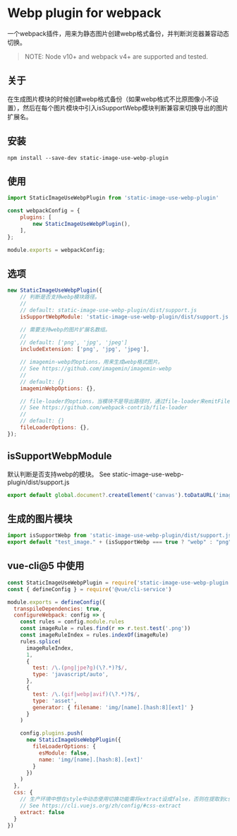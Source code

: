 # Webp plugin for webpack

一个webpack插件，用来为静态图片创建webp格式备份，并判断浏览器兼容动态切换。

> NOTE: Node v10+ and webpack v4+ are supported and tested.

## 关于

在生成图片模块的时候创建webp格式备份（如果webp格式不比原图像小不设置），然后在每个图片模块中引入isSupportWebp模块判断兼容来切换导出的图片扩展名。

## 安装

`npm install --save-dev static-image-use-webp-plugin`

## 使用

```js
import StaticImageUseWebpPlugin from 'static-image-use-webp-plugin'

const webpackConfig = {
    plugins: [
        new StaticImageUseWebpPlugin(),
    ],
};

module.exports = webpackConfig;
```

## 选项

```js
new StaticImageUseWebpPlugin({
    // 判断是否支持webp模块路径。
    //
    // default: static-image-use-webp-plugin/dist/support.js
    isSupportWebpModule: 'static-image-use-webp-plugin/dist/support.js',

    // 需要支持webp的图片扩展名数组。
    //
    // default: ['png', 'jpg', 'jpeg']
    includeExtension: ['png', 'jpg', 'jpeg'],

    // imagemin-webp的options，用来生成webp格式图片。
    // See https://github.com/imagemin/imagemin-webp
    //
    // default: {}
    imageminWebpOptions: {},

    // file-loader的options，当模块不是导出路径时，通过file-loader来emitFile文件，并获取导出路径。
    // See https://github.com/webpack-contrib/file-loader
    //
    // default: {}
    fileLoaderOptions: {},
});
```

## isSupportWebpModule

默认判断是否支持webp的模块。
See static-image-use-webp-plugin/dist/support.js

```js
export default global.document?.createElement('canvas').toDataURL('image/webp', 0.5).indexOf('data:image/webp') === 0 || false
```

## 生成的图片模块

```js
import isSupportWebp from 'static-image-use-webp-plugin/dist/support.js';
export default "test_image." + (isSupportWebp === true ? "webp" : "png") + ""
```

## vue-cli@5 中使用

```js
const StaticImageUseWebpPlugin = require('static-image-use-webp-plugin').default
const { defineConfig } = require('@vue/cli-service')

module.exports = defineConfig({
  transpileDependencies: true,
  configureWebpack: config => {
    const rules = config.module.rules
    const imageRule = rules.find(r => r.test.test('.png'))
    const imageRuleIndex = rules.indexOf(imageRule)
    rules.splice(
      imageRuleIndex,
      1,
      {
        test: /\.(png|jpe?g)(\?.*)?$/,
        type: 'javascript/auto',
      },
      {
        test: /\.(gif|webp|avif)(\?.*)?$/,
        type: 'asset',
        generator: { filename: 'img/[name].[hash:8][ext]' }
      }
    )

    config.plugins.push(
      new StaticImageUseWebpPlugin({
        fileLoaderOptions: {
          esModule: false,
          name: 'img/[name].[hash:8].[ext]'
        }
      })
    )
  },
  css: {
    // 生产环境中想在style中动态使用切换功能需将extract设成false，否则在提取到css文件时默认不支持webp。
    // See https://cli.vuejs.org/zh/config/#css-extract
    extract: false
  }
})
```
